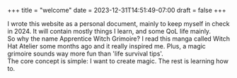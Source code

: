 
+++
title = "welcome"
date = 2023-12-31T14:51:49-07:00
draft = false
+++


I wrote this website as a personal document, mainly to keep myself in check in 2024. It will contain mostly things I learn, and some QoL life mainly.  
So why the name Apprentice Witch Grimoire? I read this manga called Witch Hat Atelier some months ago and it really inspired me. Plus, a magic grimoire sounds way more fun than 'life survival tips'.  
The core concept is simple: I want to create magic. The rest is learning how to.